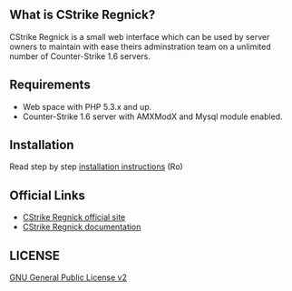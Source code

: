 ## What is CStrike Regnick?

CStrike Regnick is a small web interface which can be used by server owners 
to maintain with ease theirs adminstration team on a unlimited number of 
Counter-Strike 1.6 servers.


## Requirements
* Web space with PHP 5.3.x and up.
* Counter-Strike 1.6 server with AMXModX and Mysql module enabled.


## Installation
Read step by step [installation instructions](http://docs.gentle.ro/cstrike-regnick/general/installation/) (Ro)

## Official Links

* [CStrike Regnick official site](http://www.gentle.ro/proiecte/cstrike-regnick/)
* [CStrike Regnick documentation](https://docs.gentle.ro/cstrike-regnick/)

## LICENSE

[GNU General Public License v2](http://opensource.org/licenses/gpl-2.0.php)